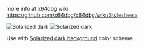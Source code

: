 

more info at x64dbg wiki
https://github.com/x64dbg/x64dbg/wiki/Stylesheets

![Solarized dark](https://cloud.githubusercontent.com/assets/3592375/20642529/6d24a926-b411-11e6-92f5-114ef3bb89fa.png)
![Solarized dark](https://cloud.githubusercontent.com/assets/3592375/20642530/6d26411e-b411-11e6-9d27-0a4d559a5c04.png)

Use with [Solarized dark background](https://gist.github.com/techbliss/d6c0002325da01470d3321cc8c218b81) color scheme.